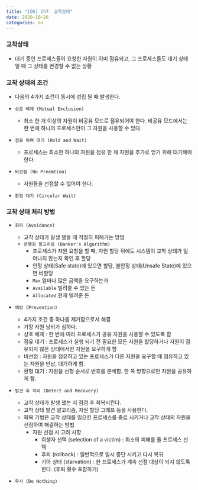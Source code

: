 ```yaml
---
title: "[OS] Ch7. 교착상태"
date: 2020-10-26
categories: os
---
```


### 교착상태
- 대기 중인 프로세스들이 요청한 자원이 이미 점유되고, 그 프로세스들도 대기 상태일 때 그 상태를 변경할 수 없는 상황

### 교착 상태의 조건
- 다음의 4가지 조건이 동시에 성립 될 때 발생한다.

- `상호 배제 (Mutual Exclusion)`
  - 최소 한 개 이상의 자원이 비공유 모드로 점유되어야 한다. 비공유 모드에서는 한 번에 하나의 프로세스만이 그 자원을 사용할 수 있다.
- `점유 하며 대기 (Hold and Wait)`
  - 프로세스는 최소한 하나의 자원을 점유 한 채 자원을 추가로 얻기 위해 대기해야 한다.
- `비선점 (No Preemtion)`
  - 자원들을 선점할 수 없어야 한다.
- `환형 대기 (Circular Wait)`

### 교착 상태 처리 방법
- `회피 (Avoidance)`
  - 교착 상태가 발생 했을 때 적절히 피해가는 방법
  - `은행원 알고리즘 (Banker's Algorithm)`
    - 프로세스가 자원 요청을 할 때, 자원 할당 뒤에도 시스템이 교착 상태가 일어나지 않는지 확인 후 할당
    - 안정 상태(Safe state)에 있으면 할당, 불안정 상태(Unsafe State)에 있으면 비할당
    - `Max` 얼마나 많은 금액을 요구하는가
    - `Available` 빌려줄 수 있는 돈
    - `Allocated` 현재 빌려준 돈

- `예방 (Prevention)`
  - 4가지 조건 중 하나를 제거함으로서 해결
  - 가장 자원 낭비가 심하다.
  - 상호 배제 : 한 번에 여러 프로세스가 공유 자원을 사용할 수 있도록 함
  - 점유 대기 : 프로세스가 실행 되기 전 필요한 모든 자원을 할당하거나 자원이 점유되지 않은 상태에서만 자원을 요구하게 함
  - 비선점 : 자원을 점유하고 있는 프로세스가 다른 자원을 요구할 때 점유하고 있는 자원을 반납, 대기하게 함.
  - 환형 대기 : 자원을 선형 순서로 번호를 분배함. 한 쪽 방향으로만 자원을 공유하게 함.


- `발견 후 처리 (Detect and Recovery)`
  - 교착 상태가 발생 했는 지 점검 후 회복시킨다.
  - 교착 상태 발견 알고리즘, 자원 할당 그래프 등을 사용한다.
  - 회복 기법은 교착 상태를 일으킨 프로세스를 종료 시키거나 교착 상태의 자원을 선점하여 해결하는 방법
    - 자원 선점 시 고려 사항
      - 희생자 선택 (selection of a victim) : 최소의 피해를 줄 프로세스 선택
      - 후퇴 (rollback) : 일반적으로 일시 중단 시키고 다시 복귀
      - 기아 상태 (starvation) : 한 프로세스가 계속 선점 대상이 되지 않도록 한다. (후퇴 횟수 포함하기)

- `무시 (Do Nothing)`